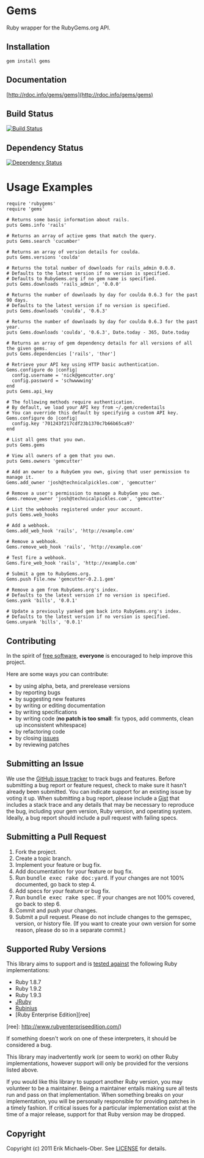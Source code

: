 # Gems
Ruby wrapper for the RubyGems.org API.

## <a name="installation"></a>Installation
    gem install gems

## <a name="documentation"></a>Documentation
[http://rdoc.info/gems/gems](http://rdoc.info/gems/gems)

## <a name="build"></a>Build Status
[![Build Status](https://secure.travis-ci.org/rubygems/gems.png?branch=master)][travis]

[travis]: http://travis-ci.org/rubygems/gems

## <a name="dependencies"></a>Dependency Status
[![Dependency Status](https://gemnasium.com/rubygems/gems.png?travis)][gemnasium]

[gemnasium]: https://gemnasium.com/rubygems/gems

# <a name="examples"></a>Usage Examples
    require 'rubygems'
    require 'gems'

    # Returns some basic information about rails.
    puts Gems.info 'rails'

    # Returns an array of active gems that match the query.
    puts Gems.search 'cucumber'

    # Returns an array of version details for coulda.
    puts Gems.versions 'coulda'

    # Returns the total number of downloads for rails_admin 0.0.0.
    # Defaults to the latest version if no version is specified.
    # Defaults to RubyGems.org if no gem name is specified.
    puts Gems.downloads 'rails_admin', '0.0.0'

    # Returns the number of downloads by day for coulda 0.6.3 for the past 90 days.
    # Defaults to the latest version if no version is specified.
    puts Gems.downloads 'coulda', '0.6.3'

    # Returns the number of downloads by day for coulda 0.6.3 for the past year.
    puts Gems.downloads 'coulda', '0.6.3', Date.today - 365, Date.today

    # Returns an array of gem dependency details for all versions of all the given gems.
    puts Gems.dependencies ['rails', 'thor']

    # Retrieve your API key using HTTP basic authentication.
    Gems.configure do |config|
      config.username = 'nick@gemcutter.org'
      config.password = 'schwwwwing'
    end
    puts Gems.api_key

    # The following methods require authentication.
    # By default, we load your API key from ~/.gem/credentails
    # You can override this default by specifying a custom API key.
    Gems.configure do |config|
      config.key '701243f217cdf23b1370c7b66b65ca97'
    end

    # List all gems that you own.
    puts Gems.gems

    # View all owners of a gem that you own.
    puts Gems.owners 'gemcutter'

    # Add an owner to a RubyGem you own, giving that user permission to manage it.
    Gems.add_owner 'josh@technicalpickles.com', 'gemcutter'

    # Remove a user's permission to manage a RubyGem you own.
    Gems.remove_owner 'josh@technicalpickles.com', 'gemcutter'

    # List the webhooks registered under your account.
    puts Gems.web_hooks

    # Add a webhook.
    Gems.add_web_hook 'rails', 'http://example.com'

    # Remove a webhook.
    Gems.remove_web_hook 'rails', 'http://example.com'

    # Test fire a webhook.
    Gems.fire_web_hook 'rails', 'http://example.com'

    # Submit a gem to RubyGems.org.
    Gems.push File.new 'gemcutter-0.2.1.gem'

    # Remove a gem from RubyGems.org's index.
    # Defaults to the latest version if no version is specified.
    Gems.yank 'bills', '0.0.1'

    # Update a previously yanked gem back into RubyGems.org's index.
    # Defaults to the latest version if no version is specified.
    Gems.unyank 'bills', '0.0.1'

## <a name="contributing"></a>Contributing
In the spirit of [free software](http://www.fsf.org/licensing/essays/free-sw.html), **everyone** is encouraged to help improve this project.

Here are some ways *you* can contribute:

* by using alpha, beta, and prerelease versions
* by reporting bugs
* by suggesting new features
* by writing or editing documentation
* by writing specifications
* by writing code (**no patch is too small**: fix typos, add comments, clean up inconsistent whitespace)
* by refactoring code
* by closing [issues](https://github.com/rubygems/gems/issues)
* by reviewing patches

## <a name="issues"></a>Submitting an Issue
We use the [GitHub issue tracker](https://github.com/rubygems/gems/issues) to track bugs and
features. Before submitting a bug report or feature request, check to make sure it hasn't already
been submitted. You can indicate support for an existing issue by voting it up. When submitting a
bug report, please include a [Gist](https://gist.github.com/) that includes a stack trace and any
details that may be necessary to reproduce the bug, including your gem version, Ruby version, and
operating system. Ideally, a bug report should include a pull request with failing specs.

## <a name="pulls"></a>Submitting a Pull Request
1. Fork the project.
2. Create a topic branch.
3. Implement your feature or bug fix.
4. Add documentation for your feature or bug fix.
5. Run <tt>bundle exec rake doc:yard</tt>. If your changes are not 100% documented, go back to step 4.
6. Add specs for your feature or bug fix.
7. Run <tt>bundle exec rake spec</tt>. If your changes are not 100% covered, go back to step 6.
8. Commit and push your changes.
9. Submit a pull request. Please do not include changes to the gemspec, version, or history file. (If you want to create your own version for some reason, please do so in a separate commit.)

## <a name="versions"></a>Supported Ruby Versions
This library aims to support and is [tested against][travis] the following Ruby
implementations:

* Ruby 1.8.7
* Ruby 1.9.2
* Ruby 1.9.3
* [JRuby][]
* [Rubinius][]
* [Ruby Enterprise Edition][ree]

[jruby]: http://www.jruby.org/
[rubinius]: http://rubini.us/
[ree]: http://www.rubyenterpriseedition.com/)

If something doesn't work on one of these interpreters, it should be considered
a bug.

This library may inadvertently work (or seem to work) on other Ruby
implementations, however support will only be provided for the versions listed
above.

If you would like this library to support another Ruby version, you may
volunteer to be a maintainer. Being a maintainer entails making sure all tests
run and pass on that implementation. When something breaks on your
implementation, you will be personally responsible for providing patches in a
timely fashion. If critical issues for a particular implementation exist at the
time of a major release, support for that Ruby version may be dropped.

## <a name="copyright"></a>Copyright
Copyright (c) 2011 Erik Michaels-Ober. See [LICENSE][] for details.

[license]: https://github.com/rubygems/gems/blob/master/LICENSE.md
